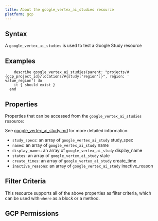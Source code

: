 ```yaml
---
title: About the google_vertex_ai_studies resource
platform: gcp
---
```


## Syntax
A `google_vertex_ai_studies` is used to test a Google Study resource

## Examples
```
    describe google_vertex_ai_studies(parent: "projects/#{gcp_project_id}/locations/#{study['region']}", region: ' value_region') do
    it { should exist }
  end
```

## Properties
Properties that can be accessed from the `google_vertex_ai_studies` resource:

See [google_vertex_ai_study.md](google_vertex_ai_study.md) for more detailed information
  * `study_specs`: an array of `google_vertex_ai_study` study_spec
  * `names`: an array of `google_vertex_ai_study` name
  * `display_names`: an array of `google_vertex_ai_study` display_name
  * `states`: an array of `google_vertex_ai_study` state
  * `create_times`: an array of `google_vertex_ai_study` create_time
  * `inactive_reasons`: an array of `google_vertex_ai_study` inactive_reason

## Filter Criteria
This resource supports all of the above properties as filter criteria, which can be used
with `where` as a block or a method.

## GCP Permissions
